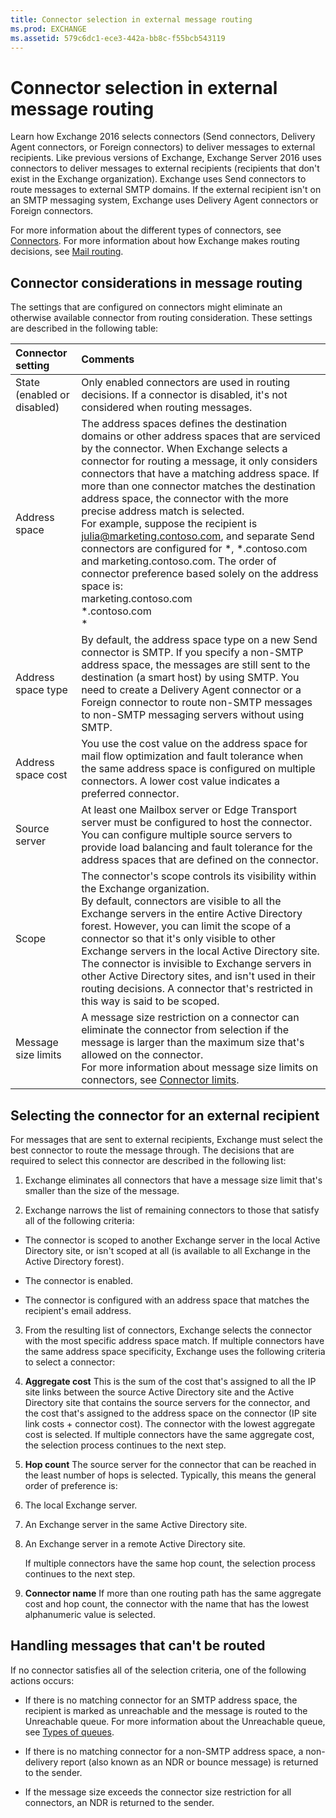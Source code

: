 ```yaml
---
title: Connector selection in external message routing
ms.prod: EXCHANGE
ms.assetid: 579c6dc1-ece3-442a-bb8c-f55bcb543119
---
```



# Connector selection in external message routing
Learn how Exchange 2016 selects connectors (Send connectors, Delivery Agent connectors, or Foreign connectors) to deliver messages to external recipients.
Like previous versions of Exchange, Exchange Server 2016 uses connectors to deliver messages to external recipients (recipients that don't exist in the Exchange organization). Exchange uses Send connectors to route messages to external SMTP domains. If the external recipient isn't on an SMTP messaging system, Exchange uses Delivery Agent connectors or Foreign connectors.
  
    
    

 For more information about the different types of connectors, see [Connectors](connectors.md). For more information about how Exchange makes routing decisions, see  [Mail routing](mail-routing.md).
## Connector considerations in message routing
<a name="CC"> </a>

The settings that are configured on connectors might eliminate an otherwise available connector from routing consideration. These settings are described in the following table:
  
    
    


|**Connector setting**|**Comments**|
|:-----|:-----|
|State (enabled or disabled)  <br/> |Only enabled connectors are used in routing decisions. If a connector is disabled, it's not considered when routing messages.  <br/> |
|Address space  <br/> | The address spaces defines the destination domains or other address spaces that are serviced by the connector. When Exchange selects a connector for routing a message, it only considers connectors that have a matching address space. If more than one connector matches the destination address space, the connector with the more precise address match is selected. <br/>  For example, suppose the recipient is julia@marketing.contoso.com, and separate Send connectors are configured for *, *.contoso.com and marketing.contoso.com. The order of connector preference based solely on the address space is: <br/>  marketing.contoso.com <br/>  *.contoso.com <br/>  * <br/> |
|Address space type  <br/> |By default, the address space type on a new Send connector is SMTP. If you specify a non-SMTP address space, the messages are still sent to the destination (a smart host) by using SMTP. You need to create a Delivery Agent connector or a Foreign connector to route non-SMTP messages to non-SMTP messaging servers without using SMTP.  <br/> |
|Address space cost  <br/> |You use the cost value on the address space for mail flow optimization and fault tolerance when the same address space is configured on multiple connectors. A lower cost value indicates a preferred connector.  <br/> |
|Source server  <br/> |At least one Mailbox server or Edge Transport server must be configured to host the connector. You can configure multiple source servers to provide load balancing and fault tolerance for the address spaces that are defined on the connector.  <br/> |
|Scope  <br/> |The connector's scope controls its visibility within the Exchange organization.  <br/> By default, connectors are visible to all the Exchange servers in the entire Active Directory forest. However, you can limit the scope of a connector so that it's only visible to other Exchange servers in the local Active Directory site. The connector is invisible to Exchange servers in other Active Directory sites, and isn't used in their routing decisions. A connector that's restricted in this way is said to be scoped.  <br/> |
|Message size limits  <br/> |A message size restriction on a connector can eliminate the connector from selection if the message is larger than the maximum size that's allowed on the connector.  <br/> For more information about message size limits on connectors, see  [Connector limits](message-size-limits-in-exchange-2016.md#Connector).  <br/> |
   

## Selecting the connector for an external recipient
<a name="Select"> </a>

For messages that are sent to external recipients, Exchange must select the best connector to route the message through. The decisions that are required to select this connector are described in the following list:
  
    
    

1. Exchange eliminates all connectors that have a message size limit that's smaller than the size of the message.
    
  
2. Exchange narrows the list of remaining connectors to those that satisfy all of the following criteria:
    
  - The connector is scoped to another Exchange server in the local Active Directory site, or isn't scoped at all (is available to all Exchange in the Active Directory forest).
    
  
  - The connector is enabled.
    
  
  - The connector is configured with an address space that matches the recipient's email address.
    
  
3. From the resulting list of connectors, Exchange selects the connector with the most specific address space match. If multiple connectors have the same address space specificity, Exchange uses the following criteria to select a connector:
    
1. **Aggregate cost** This is the sum of the cost that's assigned to all the IP site links between the source Active Directory site and the Active Directory site that contains the source servers for the connector, and the cost that's assigned to the address space on the connector (IP site link costs + connector cost). The connector with the lowest aggregate cost is selected. If multiple connectors have the same aggregate cost, the selection process continues to the next step.
    
  
2. **Hop count** The source server for the connector that can be reached in the least number of hops is selected. Typically, this means the general order of preference is:
    
1. The local Exchange server.
    
  
2. An Exchange server in the same Active Directory site.
    
  
3. An Exchange server in a remote Active Directory site.
    
  

    If multiple connectors have the same hop count, the selection process continues to the next step.
    
  
3. **Connector name** If more than one routing path has the same aggregate cost and hop count, the connector with the name that has the lowest alphanumeric value is selected.
    
  

## Handling messages that can't be routed
<a name="Select"> </a>

If no connector satisfies all of the selection criteria, one of the following actions occurs:
  
    
    

- If there is no matching connector for an SMTP address space, the recipient is marked as unreachable and the message is routed to the Unreachable queue. For more information about the Unreachable queue, see  [Types of queues](queues-and-messages-in-queues.md#QueueTypes).
    
  
- If there is no matching connector for a non-SMTP address space, a non-delivery report (also known as an NDR or bounce message) is returned to the sender.
    
  
- If the message size exceeds the connector size restriction for all connectors, an NDR is returned to the sender.
    
  

